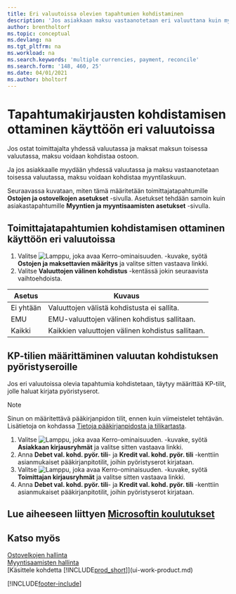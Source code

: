 ```yaml
---
title: Eri valuutoissa olevien tapahtumien kohdistaminen
description: 'Jos asiakkaan maksu vastaanotetaan eri valuuttana kuin myytäessä käytetty valuutta, voidaan kirjanpitotapahtumat kohdistaa useana valuuttana.'
author: brentholtorf
ms.topic: conceptual
ms.devlang: na
ms.tgt_pltfrm: na
ms.workload: na
ms.search.keywords: 'multiple currencies, payment, reconcile'
ms.search.form: '148, 460, 25'
ms.date: 04/01/2021
ms.author: bholtorf
---
```

# Tapahtumakirjausten kohdistamisen ottaminen käyttöön eri valuutoissa

Jos ostat toimittajalta yhdessä valuutassa ja maksat maksun toisessa valuutassa, maksu voidaan kohdistaa ostoon.

Ja jos asiakkaalle myydään yhdessä valuutassa ja maksu vastaanotetaan toisessa valuutassa, maksu voidaan kohdistaa myyntilaskuun.

Seuraavassa kuvataan, miten tämä määritetään toimittajatapahtumille **Ostojen ja ostovelkojen asetukset** -sivulla. Asetukset tehdään samoin kuin asiakastapahtumille **Myyntien ja myyntisaamisten asetukset** -sivulla.

## Toimittajatapahtumien kohdistamisen ottaminen käyttöön eri valuutoissa

1. Valitse ![Lamppu, joka avaa Kerro-ominaisuuden.](media/ui-search/search_small.png "Kerro, mitä haluat tehdä") -kuvake, syötä **Ostojen ja maksettavien määritys** ja valitse sitten vastaava linkki.
2. Valitse **Valuuttojen välinen kohdistus** -kentässä jokin seuraavista vaihtoehdoista.

| Asetus | Kuvaus |
| --- | --- |
| Ei yhtään |Valuuttojen välistä kohdistusta ei sallita. |
| EMU |EMU-valuuttojen välinen kohdistus sallitaan. |
| Kaikki |Kaikkien valuuttojen välinen kohdistus sallitaan. |

## KP-tilien määrittäminen valuutan kohdistuksen pyöristyseroille

Jos eri valuutoissa olevia tapahtumia kohdistetaan, täytyy määrittää KP-tilit, jolle haluat kirjata pyöristyserot.  

> [!NOTE]  
> Sinun on määritettävä pääkirjanpidon tilit, ennen kuin viimeistelet tehtävän. Lisätietoja on kohdassa [Tietoja pääkirjanpidosta ja tilikartasta](finance-general-ledger.md).

1. Valitse ![Lamppu, joka avaa Kerro-ominaisuuden.](media/ui-search/search_small.png "Kerro, mitä haluat tehdä") -kuvake, syötä **Asiakkaan kirjausryhmät** ja valitse sitten vastaava linkki.  
2. Anna **Debet val. kohd. pyör. tili**- ja **Kredit val. kohd. pyör. tili** -kenttiin asianmukaiset pääkirjanpitotilit, joihin pyöristyserot kirjataan.  
3. Valitse ![Lamppu, joka avaa Kerro-ominaisuuden.](media/ui-search/search_small.png "Kerro, mitä haluat tehdä") -kuvake, syötä **Toimittajan kirjausryhmät** ja valitse sitten vastaava linkki.  
4. Anna **Debet val. kohd. pyör. tili**- ja **Kredit val. kohd. pyör. tili** -kenttiin asianmukaiset pääkirjanpitotilit, joihin pyöristyserot kirjataan.  

## Lue aiheeseen liittyen [Microsoftin koulutukset](/training/modules/process-foreign-currency-payments-dynamics-365-business-central/)

## Katso myös

[Ostovelkojen hallinta](payables-manage-payables.md)  
[Myyntisaamisten hallinta](receivables-manage-receivables.md)  
[Käsittele kohdetta [!INCLUDE[prod_short](includes/prod_short.md)]](ui-work-product.md)


[!INCLUDE[footer-include](includes/footer-banner.md)]
